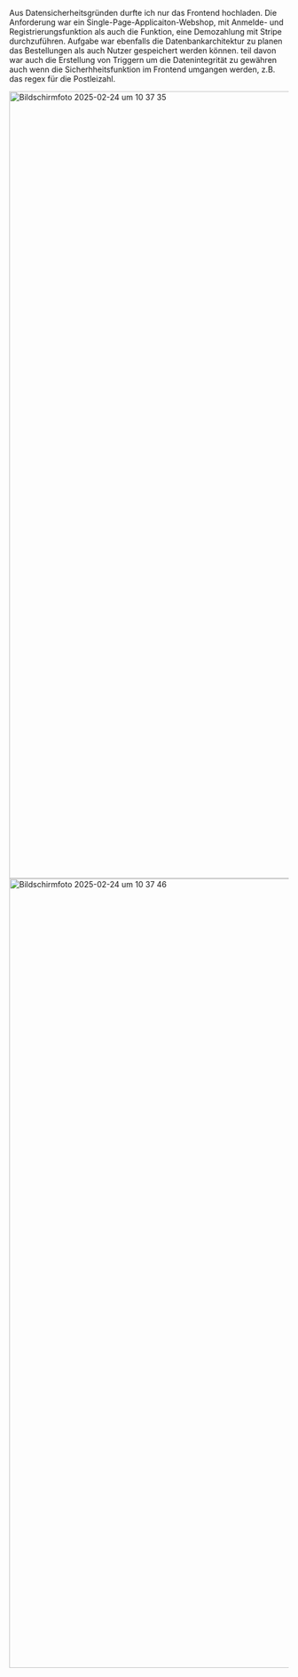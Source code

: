 Aus Datensicherheitsgründen durfte ich nur das Frontend hochladen. 
Die Anforderung war ein Single-Page-Applicaiton-Webshop, mit Anmelde- und Registrierungsfunktion als auch die Funktion, eine Demozahlung mit Stripe durchzuführen. 
Aufgabe war ebenfalls die Datenbankarchitektur zu planen das Bestellungen als auch Nutzer gespeichert werden können. teil davon war auch die Erstellung von Triggern um die Datenintegrität zu gewähren auch wenn die Sicherhheitsfunktion im Frontend umgangen werden, z.B. das regex für die Postleizahl.  

<img width="1418" alt="Bildschirmfoto 2025-02-24 um 10 37 35" src="https://github.com/user-attachments/assets/a7e6941b-8b6d-43c5-aca7-04ccd638ea92" />
<img width="1422" alt="Bildschirmfoto 2025-02-24 um 10 37 46" src="https://github.com/user-attachments/assets/b501b0b0-0f14-47e9-85f9-45159dee8b64" />
